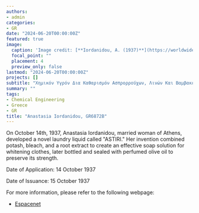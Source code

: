 ```yaml
---
authors:
- admin
categories:
- GR
date: "2024-06-20T00:00:00Z"
featured: true
image:
  caption: 'Image credit: [**Iordanidou, A. (1937)**](https://worldwide.espacenet.com/patent/search/family/036827570/publication/GR6872B?q=pn%3DGR6872B)'
  focal_point: ""
  placement: 4
  preview_only: false
lastmod: "2024-06-20T00:00:00Z"
projects: []
subtitle: "Χημικόν Υγρόν Δια Καθαρισμόν Ασπρορρούχων, Λινών Και Βαμβακέρων.."
summary: ""
tags:
- Chemical Engineering
- Greece
- GR
title: "Anastasia Iordanidou, GR6872B"
---
```

On October 14th, 1937, Anastasia Iordanidou, married woman of Athens, developed a novel laundry liquid called "ASTIRI." Her invention combined potash, bleach, and a root extract to create an effective soap solution for whitening clothes, later bottled and sealed with perfumed olive oil to preserve its strength.

Date of Application: 14 October 1937

Date of Issuance: 15 October 1937

For more information, please refer to the following webpage: 

- [Espacenet](https://worldwide.espacenet.com/patent/search/family/036827570/publication/GR6872B?q=pn%3DGR6872B)
